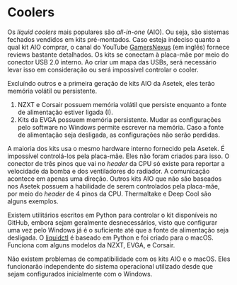 # Coolers

Os *liquid coolers* mais populares são *all-in-one* (AIO). Ou seja, são sistemas fechados vendidos em kits pré-montados. Caso esteja indeciso quanto a qual kit AIO comprar, o canal do YouTube [GamersNexus](https://www.youtube.com/channel/UChIs72whgZI9w6d6FhwGGHA) (em inglês) fornece reviews bastante detalhados. Os kits se conectam à placa-mãe por meio do conector USB 2.0 interno. Ao criar um mapa das USBs, será necessário levar isso em consideração ou será impossível controlar o cooler.

Excluíndo outros e a primeira geração de kits AIO da Asetek, eles terão memória volátil ou persistente.

1. NZXT e Corsair possuem memória volátil que persiste enquanto a fonte de alimentação estiver ligada (I).
2. Kits da EVGA possuem memória persistente. Mudar as configurações pelo software no Windows permite escrever na memória. Caso a fonte de alimentação seja desligada, as configurações não serão perdidas.

A maioria dos kits usa o mesmo hardware interno fornecido pela Asetek. É impossível controlá-los pela placa-mãe. Eles não foram criados para isso. O conector de três pinos que vai no *header* da CPU só existe para reportar a velocidade da bomba e dos ventiladores do radiador. A comunicação acontece em apenas uma direção. Outros kits AIO que não são baseados nos Asetek possuem a habilidade de serem controlados pela placa-mãe, por meio do *header* de 4 pinos da CPU. Thermaltake e Deep Cool são alguns exemplos.

Existem utilitários escritos em Python para controlar o kit disponíveis no GitHub, embora sejam geralmente desnecessários, visto que configurar uma vez pelo Windows já é o suficiente até que a fonte de alimentação seja desligada. O [liquidctl](https://github.com/jonasmalacofilho/liquidctl) é baseado em Python e foi criado para o macOS. Funciona com alguns modelos da NZXT, EVGA, e Corsair.

Não existem problemas de compatibilidade com os kits AIO e o macOS. Eles funcionarão independente do sistema operacional utilizado desde que sejam configurados inicialmente com o Windows.
